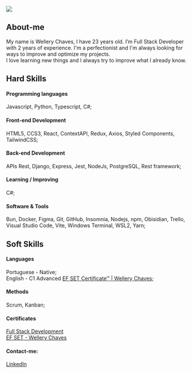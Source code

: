 <!-- I think this was a good idea -->
<img src="https://i.imgur.com/Ter3xpX.png"/>
<!-- I think this was a good idea -->

## About-me
My name is Wellery Chaves, I have 23 years old. I’m Full Stack Developer with 2 years of experience. 
I'm a perfectionist and I'm always looking for ways to improve and optimize my projects.  
I love learning new things and I always try to improve what I already know.

## Hard Skills

#### Programming languages
Javascript, Python, Typescript, C#;

#### Front-end Development
HTML5, CCS3, React, ContextAPI, Redux, Axios, Styled Components, TailwindCSS;

#### Back-end Development
APIs Rest, Django, Express, Jest, NodeJs, PostgreSQL, Rest framework;

#### Learning / Improving
C#;

#### Software & Tools
Bun, Docker, Figma, Git, GitHub, Insomnia, Nodejs, npm, Obisidian, Trello, Visual Studio Code, Vite, Windows Terminal, WSL2, Yarn;

## Soft Skills

#### Languages
Portuguese - Native;    
English - C1 Advanced [EF SET Certificate™ | Wellery Chaves](https://www.efset.org/cert/HiedgU);

#### Methods
Scrum, Kanban;


#### Certificates
[Full Stack Development](https://drive.google.com/file/d/1k_Pk5_K5XqAo86skf_syW1SIXv3DnH4l/viewusp=share_link)
<br>
[EF SET - Wellery Chaves](https://www.efset.org/cert/HiedgU)

#### Contact-me:
[LinkedIn](https://www.linkedin.com/in/wellerychaves/)
